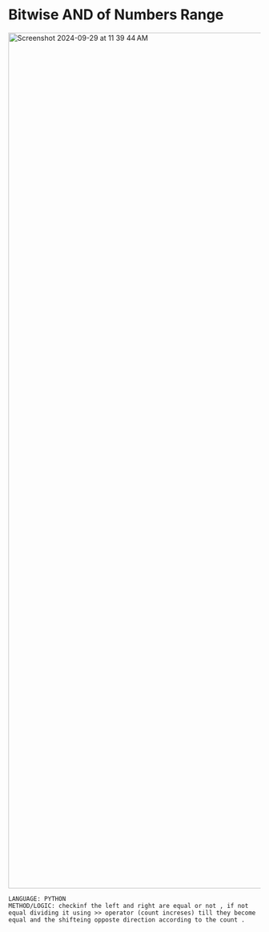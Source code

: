 #  Bitwise AND of Numbers Range
<img width="1710" alt="Screenshot 2024-09-29 at 11 39 44 AM" src="https://github.com/user-attachments/assets/e642a6fa-56cf-4d1a-80b7-f4052d9cc4d0">

    LANGUAGE: PYTHON
    METHOD/LOGIC: checkinf the left and right are equal or not , if not equal dividing it using >> operator (count increses) till they become equal and the shifteing opposte direction according to the count .
